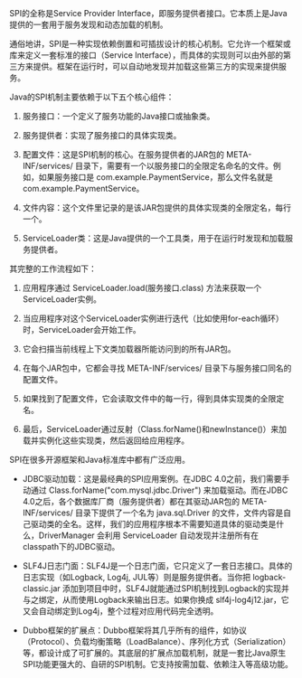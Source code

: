 
SPI的全称是Service Provider Interface，即服务提供者接口。它本质上是Java提供的一套用于服务发现和动态加载的机制。

通俗地讲，SPI是一种实现依赖倒置和可插拔设计的核心机制。它允许一个框架或库来定义一套标准的接口（Service Interface），而具体的实现则可以由外部的第三方来提供。框架在运行时，可以自动地发现并加载这些第三方的实现来提供服务。

Java的SPI机制主要依赖于以下五个核心组件：

1. 服务接口：一个定义了服务功能的Java接口或抽象类。
    
2. 服务提供者：实现了服务接口的具体实现类。
    
3. 配置文件：这是SPI机制的核心。在服务提供者的JAR包的 META-INF/services/ 目录下，需要有一个以服务接口的全限定名命名的文件。例如，如果服务接口是 com.example.PaymentService，那么文件名就是 com.example.PaymentService。
    
4. 文件内容：这个文件里记录的是该JAR包提供的具体实现类的全限定名，每行一个。
    
5. ServiceLoader类：这是Java提供的一个工具类，用于在运行时发现和加载服务提供者。
    

其完整的工作流程如下：

1. 应用程序通过 ServiceLoader.load(服务接口.class) 方法来获取一个ServiceLoader实例。
    
2. 当应用程序对这个ServiceLoader实例进行迭代（比如使用for-each循环）时，ServiceLoader会开始工作。
    
3. 它会扫描当前线程上下文类加载器所能访问到的所有JAR包。
    
4. 在每个JAR包中，它都会寻找 META-INF/services/ 目录下与服务接口同名的配置文件。
    
5. 如果找到了配置文件，它会读取文件中的每一行，得到具体实现类的全限定名。
    
6. 最后，ServiceLoader通过反射（Class.forName()和newInstance()）来加载并实例化这些实现类，然后返回给应用程序。
    

SPI在很多开源框架和Java标准库中都有广泛应用。

- JDBC驱动加载：这是最经典的SPI应用案例。在JDBC 4.0之前，我们需要手动通过 Class.forName("com.mysql.jdbc.Driver") 来加载驱动。而在JDBC 4.0之后，各个数据库厂商（服务提供者）都在其驱动JAR包的 META-INF/services/ 目录下提供了一个名为 java.sql.Driver 的文件，文件内容是自己驱动类的全名。这样，我们的应用程序根本不需要知道具体的驱动类是什么，DriverManager 会利用 ServiceLoader 自动发现并注册所有在classpath下的JDBC驱动。
    
- SLF4J日志门面：SLF4J是一个日志门面，它只定义了一套日志接口。具体的日志实现（如Logback, Log4j, JUL等）则是服务提供者。当你把 logback-classic.jar 添加到项目中时，SLF4J就能通过SPI机制找到Logback的实现并与之绑定，从而使用Logback来输出日志。如果你换成 slf4j-log4j12.jar，它又会自动绑定到Log4j，整个过程对应用代码完全透明。
    
- Dubbo框架的扩展点：Dubbo框架将其几乎所有的组件，如协议（Protocol）、负载均衡策略（LoadBalance）、序列化方式（Serialization）等，都设计成了可扩展的。其底层的扩展点加载机制，就是一套比Java原生SPI功能更强大的、自研的SPI机制。它支持按需加载、依赖注入等高级功能。
    
